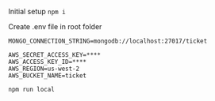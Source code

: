 Initial setup 
`npm i`

Create .env file in root folder
```dotenv
MONGO_CONNECTION_STRING=mongodb://localhost:27017/ticket

AWS_SECRET_ACCESS_KEY=****
AWS_ACCESS_KEY_ID=****
AWS_REGION=us-west-2
AWS_BUCKET_NAME=ticket
```

`npm run local`
